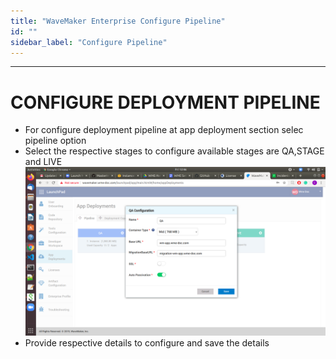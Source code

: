 ```yaml
---
title: "WaveMaker Enterprise Configure Pipeline"
id: ""
sidebar_label: "Configure Pipeline"
---
```

---

# CONFIGURE DEPLOYMENT PIPELINE
- For configure deployment pipeline at app deployment section selec pipeline option
- Select the respective stages to configure available stages are QA,STAGE and  LIVE
    [![](/learn/assets/wme-setup/configuring-wme/pipeline-configuration.png)](/learn/assets/wme-setup/pipeline-configuration.png)
- Provide respective details to configure and save the details
